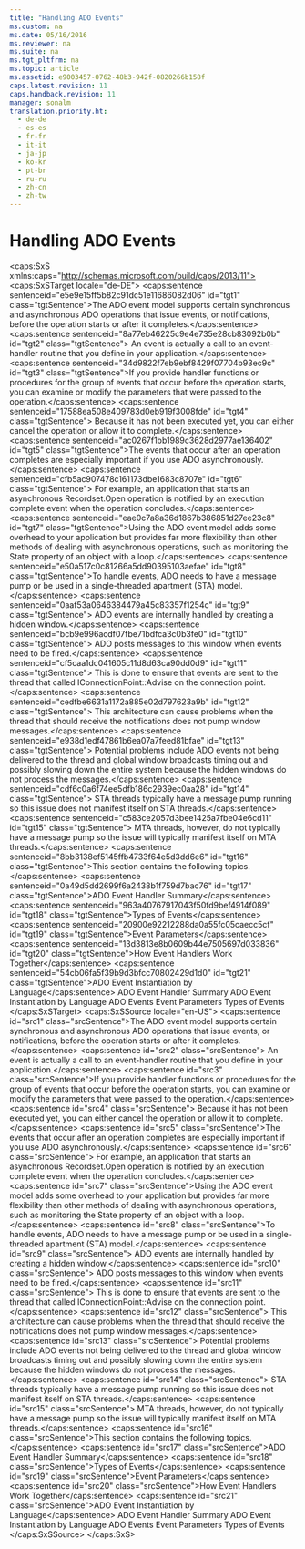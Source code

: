 ```yaml
---
title: "Handling ADO Events"
ms.custom: na
ms.date: 05/16/2016
ms.reviewer: na
ms.suite: na
ms.tgt_pltfrm: na
ms.topic: article
ms.assetid: e9003457-0762-48b3-942f-0820266b158f
caps.latest.revision: 11
caps.handback.revision: 11
manager: sonalm
translation.priority.ht: 
  - de-de
  - es-es
  - fr-fr
  - it-it
  - ja-jp
  - ko-kr
  - pt-br
  - ru-ru
  - zh-cn
  - zh-tw
---
```

# Handling ADO Events
<?xml version="1.0" encoding="utf-8"?>
<caps:SxS xmlns:caps="http://schemas.microsoft.com/build/caps/2013/11">
  <caps:SxSTarget locale="de-DE">
    <developerReferenceWithoutSyntaxDocument xsi:schemaLocation="http://ddue.schemas.microsoft.com/authoring/2003/5 http://dduestorage.blob.core.windows.net/ddueschema/developer.xsd" xmlns="http://ddue.schemas.microsoft.com/authoring/2003/5" xmlns:xlink="http://www.w3.org/1999/xlink" xmlns:xsi="http://www.w3.org/2001/XMLSchema-instance">
      <introduction>
        <para>
          <caps:sentence sentenceid="e5e9e15ff5b82c91dc51e11686082d06" id="tgt1" class="tgtSentence">The ADO event model supports certain synchronous and asynchronous ADO operations that issue <legacyItalic>events</legacyItalic>, or notifications, before the operation starts or after it completes.</caps:sentence>
          <caps:sentence sentenceid="8a77eb46225c9e4e735e28cb83092b0b" id="tgt2" class="tgtSentence"> An event is actually a call to an event-handler routine that you define in your application.</caps:sentence>
        </para>
        <para>
          <caps:sentence sentenceid="34d9822f7eb9ebf8429f07704b93ec9c" id="tgt3" class="tgtSentence">If you provide handler functions or procedures for the group of events that occur before the operation starts, you can examine or modify the parameters that were passed to the operation.</caps:sentence>
          <caps:sentence sentenceid="17588ea508e409783d0eb919f3008fde" id="tgt4" class="tgtSentence"> Because it has not been executed yet, you can either cancel the operation or allow it to complete.</caps:sentence>
        </para>
        <para>
          <caps:sentence sentenceid="ac0267f1bb1989c3628d2977ae136402" id="tgt5" class="tgtSentence">The events that occur after an operation completes are especially important if you use ADO asynchronously.</caps:sentence>
          <caps:sentence sentenceid="cfb5ac907478c161173dbe1683c8707e" id="tgt6" class="tgtSentence"> For example, an application that starts an asynchronous <legacyLink xlink:href="3236749c-4b71-4235-89e2-ccdfaaa9319d">Recordset.Open</legacyLink> operation is notified by an execution complete event when the operation concludes.</caps:sentence>
        </para>
        <para>
          <caps:sentence sentenceid="eae0c7a8a36d1867b386851d27ee23c8" id="tgt7" class="tgtSentence">Using the ADO event model adds some overhead to your application but provides far more flexibility than other methods of dealing with asynchronous operations, such as monitoring the <legacyLink xlink:href="0b993bac-2653-40b1-bcbb-5b57b6aae2bf">State</legacyLink> property of an object with a loop.</caps:sentence>
        </para>
        <alert class="note">
          <para>
            <caps:sentence sentenceid="e50a517c0c81266a5dd90395103aefae" id="tgt8" class="tgtSentence">To handle events, ADO needs to have a message pump or be used in a single-threaded apartment (STA) model.</caps:sentence>
            <caps:sentence sentenceid="0aaf53a0646384479a45c83357f1254c" id="tgt9" class="tgtSentence"> ADO events are internally handled by creating a hidden window.</caps:sentence>
            <caps:sentence sentenceid="bcb9e996acdf07fbe71bdfca3c0b3fe0" id="tgt10" class="tgtSentence"> ADO posts messages to this window when events need to be fired.</caps:sentence>
            <caps:sentence sentenceid="cf5caa1dc041605c11d8d63ca90dd0d9" id="tgt11" class="tgtSentence"> This is done to ensure that events are sent to the thread that called <unmanagedCodeEntityReference>IConnectionPoint::Advise</unmanagedCodeEntityReference> on the connection point.</caps:sentence>
            <caps:sentence sentenceid="cedfbe6631a1172a885e02d797623a9b" id="tgt12" class="tgtSentence"> This architecture can cause problems when the thread that should receive the notifications does not pump window messages.</caps:sentence>
            <caps:sentence sentenceid="e938d1edf47861b6ea07a7feed81bfae" id="tgt13" class="tgtSentence"> Potential problems include ADO events not being delivered to the thread and global window broadcasts timing out and possibly slowing down the entire system because the hidden windows do not process the messages.</caps:sentence>
            <caps:sentence sentenceid="cdf6c0a6f74ee5dfb186c2939ec0aa28" id="tgt14" class="tgtSentence"> STA threads typically have a message pump running so this issue does not manifest itself on STA threads.</caps:sentence>
            <caps:sentence sentenceid="c583ce2057d3bee1425a7fbe04e6cd11" id="tgt15" class="tgtSentence"> MTA threads, however, do not typically have a message pump so the issue will typically manifest itself on MTA threads.</caps:sentence>
          </para>
        </alert>
        <para>
          <caps:sentence sentenceid="8bb3138ef5145ffb4733f64e5d3dd6e6" id="tgt16" class="tgtSentence">This section contains the following topics.</caps:sentence>
        </para>
        <list class="bullet">
          <listItem>
            <para>
              <legacyLink xlink:href="b34f4472-5e04-4a2c-ab64-38d6eca31a69">
                <caps:sentence sentenceid="0a49d5dd2699f6a2438b1f759d7bac76" id="tgt17" class="tgtSentence">ADO Event Handler Summary</caps:sentence>
              </legacyLink>
            </para>
          </listItem>
          <listItem>
            <para>
              <legacyLink xlink:href="f3327ea0-635a-43d4-bd78-c1674f62f1a2">
                <caps:sentence sentenceid="963a40767917043f50fd9bef4914f089" id="tgt18" class="tgtSentence">Types of Events</caps:sentence>
              </legacyLink>
            </para>
          </listItem>
          <listItem>
            <para>
              <legacyLink xlink:href="bd5c5afa-d301-4899-acda-40f98a6afa4d">
                <caps:sentence sentenceid="20900e92212288da0a55fc05caecc5cf" id="tgt19" class="tgtSentence">Event Parameters</caps:sentence>
              </legacyLink>
            </para>
          </listItem>
          <listItem>
            <para>
              <legacyLink xlink:href="a86c8a02-dd69-420d-8a47-0188b339858d">
                <caps:sentence sentenceid="13d3813e8b0609b44e7505697d033836" id="tgt20" class="tgtSentence">How Event Handlers Work Together</caps:sentence>
              </legacyLink>
            </para>
          </listItem>
          <listItem>
            <para>
              <legacyLink xlink:href="eded7e8c-a25f-46a6-bc2b-32d89a54d1bc">
                <caps:sentence sentenceid="54cb06fa5f39b9d3bfcc70802429d1d0" id="tgt21" class="tgtSentence">ADO Event Instantiation by Language</caps:sentence>
              </legacyLink>
            </para>
          </listItem>
        </list>
      </introduction>
      <relatedTopics>
        <link xlink:href="b34f4472-5e04-4a2c-ab64-38d6eca31a69">ADO Event Handler Summary</link>
        <link xlink:href="eded7e8c-a25f-46a6-bc2b-32d89a54d1bc">ADO Event Instantiation by Language</link>
        <link xlink:href="0ded5ad9-8f83-4224-95af-38512783b972">ADO Events</link>
        <link xlink:href="bd5c5afa-d301-4899-acda-40f98a6afa4d">Event Parameters</link>
        <link xlink:href="f3327ea0-635a-43d4-bd78-c1674f62f1a2">Types of Events</link>
      </relatedTopics>
    </developerReferenceWithoutSyntaxDocument>
  </caps:SxSTarget>
  <caps:SxSSource locale="en-US">
    <developerReferenceWithoutSyntaxDocument xsi:schemaLocation="http://ddue.schemas.microsoft.com/authoring/2003/5 http://dduestorage.blob.core.windows.net/ddueschema/developer.xsd" xmlns="http://ddue.schemas.microsoft.com/authoring/2003/5" xmlns:xlink="http://www.w3.org/1999/xlink" xmlns:xsi="http://www.w3.org/2001/XMLSchema-instance">
      <introduction>
        <para>
          <caps:sentence id="src1" class="srcSentence">The ADO event model supports certain synchronous and asynchronous ADO operations that issue <legacyItalic>events</legacyItalic>, or notifications, before the operation starts or after it completes.</caps:sentence>
          <caps:sentence id="src2" class="srcSentence"> An event is actually a call to an event-handler routine that you define in your application.</caps:sentence>
        </para>
        <para>
          <caps:sentence id="src3" class="srcSentence">If you provide handler functions or procedures for the group of events that occur before the operation starts, you can examine or modify the parameters that were passed to the operation.</caps:sentence>
          <caps:sentence id="src4" class="srcSentence"> Because it has not been executed yet, you can either cancel the operation or allow it to complete.</caps:sentence>
        </para>
        <para>
          <caps:sentence id="src5" class="srcSentence">The events that occur after an operation completes are especially important if you use ADO asynchronously.</caps:sentence>
          <caps:sentence id="src6" class="srcSentence"> For example, an application that starts an asynchronous <legacyLink xlink:href="3236749c-4b71-4235-89e2-ccdfaaa9319d">Recordset.Open</legacyLink> operation is notified by an execution complete event when the operation concludes.</caps:sentence>
        </para>
        <para>
          <caps:sentence id="src7" class="srcSentence">Using the ADO event model adds some overhead to your application but provides far more flexibility than other methods of dealing with asynchronous operations, such as monitoring the <legacyLink xlink:href="0b993bac-2653-40b1-bcbb-5b57b6aae2bf">State</legacyLink> property of an object with a loop.</caps:sentence>
        </para>
        <alert class="note">
          <para>
            <caps:sentence id="src8" class="srcSentence">To handle events, ADO needs to have a message pump or be used in a single-threaded apartment (STA) model.</caps:sentence>
            <caps:sentence id="src9" class="srcSentence"> ADO events are internally handled by creating a hidden window.</caps:sentence>
            <caps:sentence id="src10" class="srcSentence"> ADO posts messages to this window when events need to be fired.</caps:sentence>
            <caps:sentence id="src11" class="srcSentence"> This is done to ensure that events are sent to the thread that called <unmanagedCodeEntityReference>IConnectionPoint::Advise</unmanagedCodeEntityReference> on the connection point.</caps:sentence>
            <caps:sentence id="src12" class="srcSentence"> This architecture can cause problems when the thread that should receive the notifications does not pump window messages.</caps:sentence>
            <caps:sentence id="src13" class="srcSentence"> Potential problems include ADO events not being delivered to the thread and global window broadcasts timing out and possibly slowing down the entire system because the hidden windows do not process the messages.</caps:sentence>
            <caps:sentence id="src14" class="srcSentence"> STA threads typically have a message pump running so this issue does not manifest itself on STA threads.</caps:sentence>
            <caps:sentence id="src15" class="srcSentence"> MTA threads, however, do not typically have a message pump so the issue will typically manifest itself on MTA threads.</caps:sentence>
          </para>
        </alert>
        <para>
          <caps:sentence id="src16" class="srcSentence">This section contains the following topics.</caps:sentence>
        </para>
        <list class="bullet">
          <listItem>
            <para>
              <legacyLink xlink:href="b34f4472-5e04-4a2c-ab64-38d6eca31a69">
                <caps:sentence id="src17" class="srcSentence">ADO Event Handler Summary</caps:sentence>
              </legacyLink>
            </para>
          </listItem>
          <listItem>
            <para>
              <legacyLink xlink:href="f3327ea0-635a-43d4-bd78-c1674f62f1a2">
                <caps:sentence id="src18" class="srcSentence">Types of Events</caps:sentence>
              </legacyLink>
            </para>
          </listItem>
          <listItem>
            <para>
              <legacyLink xlink:href="bd5c5afa-d301-4899-acda-40f98a6afa4d">
                <caps:sentence id="src19" class="srcSentence">Event Parameters</caps:sentence>
              </legacyLink>
            </para>
          </listItem>
          <listItem>
            <para>
              <legacyLink xlink:href="a86c8a02-dd69-420d-8a47-0188b339858d">
                <caps:sentence id="src20" class="srcSentence">How Event Handlers Work Together</caps:sentence>
              </legacyLink>
            </para>
          </listItem>
          <listItem>
            <para>
              <legacyLink xlink:href="eded7e8c-a25f-46a6-bc2b-32d89a54d1bc">
                <caps:sentence id="src21" class="srcSentence">ADO Event Instantiation by Language</caps:sentence>
              </legacyLink>
            </para>
          </listItem>
        </list>
      </introduction>
      <relatedTopics>
        <link xlink:href="b34f4472-5e04-4a2c-ab64-38d6eca31a69">ADO Event Handler Summary</link>
        <link xlink:href="eded7e8c-a25f-46a6-bc2b-32d89a54d1bc">ADO Event Instantiation by Language</link>
        <link xlink:href="0ded5ad9-8f83-4224-95af-38512783b972">ADO Events</link>
        <link xlink:href="bd5c5afa-d301-4899-acda-40f98a6afa4d">Event Parameters</link>
        <link xlink:href="f3327ea0-635a-43d4-bd78-c1674f62f1a2">Types of Events</link>
      </relatedTopics>
    </developerReferenceWithoutSyntaxDocument>
  </caps:SxSSource>
</caps:SxS>